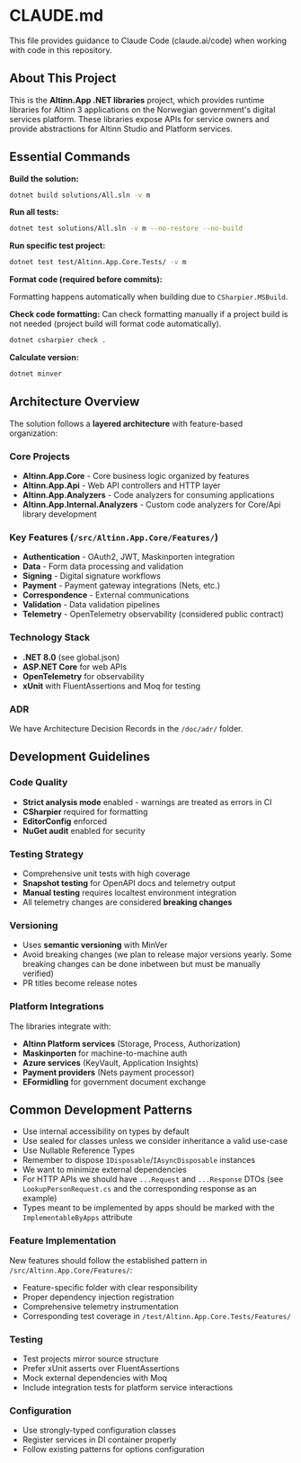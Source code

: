 # CLAUDE.md

This file provides guidance to Claude Code (claude.ai/code) when working with code in this repository.

## About This Project

This is the **Altinn.App .NET libraries** project, which provides runtime libraries for Altinn 3 applications on the Norwegian government's digital services platform. These libraries expose APIs for service owners and provide abstractions for Altinn Studio and Platform services.

## Essential Commands

**Build the solution:**
```bash
dotnet build solutions/All.sln -v m
```

**Run all tests:**
```bash
dotnet test solutions/All.sln -v m --no-restore --no-build
```

**Run specific test project:**
```bash
dotnet test test/Altinn.App.Core.Tests/ -v m
```

**Format code (required before commits):**

Formatting happens automatically when building due to `CSharpier.MSBuild`.

**Check code formatting:**
Can check formatting manually if a project build is not needed (project build will format code automatically).
```bash
dotnet csharpier check .
```

**Calculate version:**
```bash
dotnet minver
```

## Architecture Overview

The solution follows a **layered architecture** with feature-based organization:

### Core Projects
- **Altinn.App.Core** - Core business logic organized by features
- **Altinn.App.Api** - Web API controllers and HTTP layer
- **Altinn.App.Analyzers** - Code analyzers for consuming applications
- **Altinn.App.Internal.Analyzers** - Custom code analyzers for Core/Api library development

### Key Features (`/src/Altinn.App.Core/Features/`)
- **Authentication** - OAuth2, JWT, Maskinporten integration
- **Data** - Form data processing and validation
- **Signing** - Digital signature workflows
- **Payment** - Payment gateway integrations (Nets, etc.)
- **Correspondence** - External communications
- **Validation** - Data validation pipelines
- **Telemetry** - OpenTelemetry observability (considered public contract)

### Technology Stack
- **.NET 8.0** (see global.json)
- **ASP.NET Core** for web APIs
- **OpenTelemetry** for observability
- **xUnit** with FluentAssertions and Moq for testing

### ADR

We have Architecture Decision Records in the `/doc/adr/` folder.

## Development Guidelines

### Code Quality
- **Strict analysis mode** enabled - warnings are treated as errors in CI
- **CSharpier** required for formatting
- **EditorConfig** enforced
- **NuGet audit** enabled for security

### Testing Strategy
- Comprehensive unit tests with high coverage
- **Snapshot testing** for OpenAPI docs and telemetry output
- **Manual testing** requires localtest environment integration
- All telemetry changes are considered **breaking changes**

### Versioning
- Uses **semantic versioning** with MinVer
- Avoid breaking changes (we plan to release major versions yearly. Some breaking changes can be done inbetween but must be manually verified)
- PR titles become release notes

### Platform Integrations
The libraries integrate with:
- **Altinn Platform services** (Storage, Process, Authorization)
- **Maskinporten** for machine-to-machine auth
- **Azure services** (KeyVault, Application Insights)
- **Payment providers** (Nets payment processor)
- **EFormidling** for government document exchange

## Common Development Patterns

- Use internal accessibility on types by default
- Use sealed for classes unless we consider inheritance a valid use-case
- Use Nullable Reference Types
- Remember to dispose `IDisposable`/`IAsyncDisposable` instances
- We want to minimize external dependencies
- For HTTP APIs we should have `...Request` and `...Response` DTOs (see `LookupPersonRequest.cs` and the corresponding response as an example)
- Types meant to be implemented by apps should be marked with the `ImplementableByApps` attribute

### Feature Implementation
New features should follow the established pattern in `/src/Altinn.App.Core/Features/`:
- Feature-specific folder with clear responsibility
- Proper dependency injection registration
- Comprehensive telemetry instrumentation
- Corresponding test coverage in `/test/Altinn.App.Core.Tests/Features/`

### Testing
- Test projects mirror source structure
- Prefer xUnit asserts over FluentAssertions
- Mock external dependencies with Moq
- Include integration tests for platform service interactions

### Configuration
- Use strongly-typed configuration classes
- Register services in DI container properly
- Follow existing patterns for options configuration
